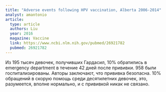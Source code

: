 ```yaml
---
title: "Adverse events following HPV vaccination, Alberta 2006-2014"
analyst: amantonio
article:
  type: article
  authors: Liu
  year: 2016
  magazine: Vaccine
  link: https://www.ncbi.nlm.nih.gov/pubmed/26921782
  pubmed: 26921782
---
```


Из 195 тысяч девочек, получивших Гардасил, 10% обратились в emergency department в течение 42 дней после прививки. 958 были госпитализированы.
Авторы заключают, что прививка безопасна. 10% обращений в скорую помощь среди десятилетних девочек, это, разумеется, вполне нормально, и с прививкой никак не связано.
